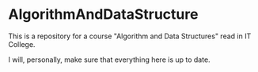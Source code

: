 # AlgorithmAndDataStructure

This is a repository for a course "Algorithm and Data Structures" read in IT College.

I will, personally, make sure that everything here is up to date.
